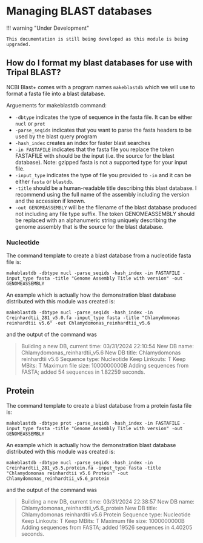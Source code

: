 
# Managing BLAST databases

!!! warning "Under Development"

    This documentation is still being developed as this module is being upgraded.

## How do I format my blast databases for use with Tripal BLAST?

NCBI Blast+ comes with a program names `makeblastdb` which we will use to format a fasta file into a blast database.

Arguements for makeblastdb command:

- `-dbtype` indicates the type of sequence in the fasta file. It can be either `nucl` or `prot`
- `-parse_seqids` indicates that you want to parse the fasta headers to be used by the blast query program
- `-hash_index` creates an index for faster blast searches
- `-in FASTAFILE` indicates that the fasta file you replace the token FASTAFILE with should be the input (i.e. the source for the blast database). Note: gzipped fasta is not a supported type for your input file.
- `-input_type` indicates the type of file you provided to `-in` and it can be either `fasta` or `blastdb`.
- `-title` should be a human-readable title describing this blast database. I recommend using the full name of the assembly including the version and the accession if known.
- `-out GENOMEASSEMBLY` will be the filename of the blast database produced not including any file type suffix. The token GENOMEASSEMBLY should be replaced with an alphanumeric string uniquely describing the genome assembly that is the source for the blast database.

### Nucleotide

The command template to create a blast database from a nucleotide fasta file is:

```
makeblastdb -dbtype nucl -parse_seqids -hash_index -in FASTAFILE -input_type fasta -title "Genome Assembly Title with version" -out GENOMEASSEMBLY
```

An example which is actually how the demonstration blast database distributed with this module was created is:

```
makeblastdb -dbtype nucl -parse_seqids -hash_index -in Creinhardtii_281_v5.0.fa -input_type fasta -title "Chlamydomonas reinhardtii v5.6" -out Chlamydomonas_reinhardtii_v5.6
```

and the output of the command was

> Building a new DB, current time: 03/31/2024 22:10:54
> New DB name:   Chlamydomonas_reinhardtii_v5.6
> New DB title:  Chlamydomonas reinhardtii v5.6
> Sequence type: Nucleotide
> Keep Linkouts: T
> Keep MBits: T
> Maximum file size: 1000000000B
> Adding sequences from FASTA; added 54 sequences in 1.82259 seconds.

## Protein

The command template to create a blast database from a protein fasta file is:

```
makeblastdb -dbtype prot -parse_seqids -hash_index -in FASTAFILE -input_type fasta -title "Genome Assembly Title with version" -out GENOMEASSEMBLY
```

An example which is actually how the demonstration blast database distributed with this module was created is:

```
makeblastdb -dbtype nucl -parse_seqids -hash_index -in Creinhardtii_281_v5.5.protein.fa -input_type fasta -title "Chlamydomonas reinhardtii v5.6 Protein" -out Chlamydomonas_reinhardtii_v5.6_protein
```

and the output of the command was

> Building a new DB, current time: 03/31/2024 22:38:57
> New DB name:   Chlamydomonas_reinhardtii_v5.6_protein
> New DB title:  Chlamydomonas reinhardtii v5.6 Protein
> Sequence type: Nucleotide
> Keep Linkouts: T
> Keep MBits: T
> Maximum file size: 1000000000B
> Adding sequences from FASTA; added 19526 sequences in 4.40205 seconds.
